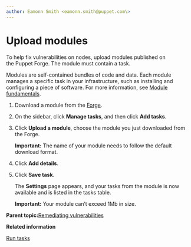 ```yaml
---
author: Eamonn Smith <eamonn.smith@puppet.com\>
---
```


# Upload modules

To help fix vulnerabilities on nodes, upload modules published on the Puppet Forge. The module must contain a task.

Modules are self-contained bundles of code and data. Each module manages a specific task in your infrastructure, such as installing and configuring a piece of software. For more information, see [Module fundamentals](https://puppet.com/docs/puppet/latest/modules_fundamentals.html).

1.  Download a module from the [Forge](https://forge.puppet.com/).

2.  On the sidebar, click **Manage tasks**, and then click **Add tasks**.

3.  Click **Upload a module**, choose the module you just downloaded from the Forge.

    **Important:** The name of your module needs to follow the default download format.

4.  Click **Add details**.

5.  Click **Save task**.

    The **Settings** page appears, and your tasks from the module is now available and is listed in the tasks table.

    **Important:** Your module can’t exceed 1Mb in size.


**Parent topic:**[Remediating vulnerabilities](remediating_vulnerabilities.md)

**Related information**  


[Run tasks](running_tasks_on_discovered_nodes.md#)

